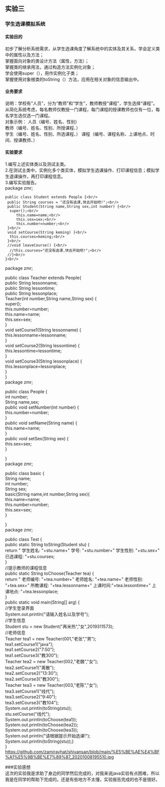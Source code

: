 ## 实验三<br/>
### 学生选课模拟系统<br/>
#### 实验目的<br/>
初步了解分析系统需求，从学生选课角度了解系统中的实体及其关系，学会定义类中的属性以及方法；<br/>
掌握面向对象的类设计方法（属性，方法）；<br/>
掌握类的继承用法，通过构造方法实例化对象；<br/>
学会使用super（），用作实例化子类；<br/>
掌握使用对象根类的toString（）方法，应用在相关对象的信息输出中。<br/>
#### 业务要求<br/>
说明：学校有“人员”，分为“教师”和“学生”，教师教授“课程”，学生选择“课程”。从简化系统考虑，每名教师仅教授一门课程，每门课程的授课教师也仅有一位，每名学生选仅选一门课程。<br/>
对象示例：	人员（编号、姓名、性别）<br/>
教师（编号、姓名、性别、所授课程、）<br/>
			学生（编号、姓名、性别、所选课程、）
			课程（编号、课程名称、上课地点、时间、授课教师、）<br/>
#### 实验要求<br/>
1.编写上述实体类以及测试主类。<br/>
2.在测试主类中，实例化多个类实体，模拟学生选课操作、打印课程信息；模拟学生退课操作，再打印课程信息。<br/>
3.编写实验报告。<br/>
 package zmr;<br/>

	public class Student extends People {<br/>
	 public String courses = "还没有选课,快去开始吧!";<br/>
	 public Student(String name,String sex,int number) {<br/>
	  super();<br/>
	     this.name=name;<br/>
	     this.sex=sex;<br/>
	     this.number=number;<br/>
	 }<br/>
	 void setCourse(String keming) {<br/>
	  this.courses=keming;<br/>
	 }<br/>
	 //void leaveCourse() {<br/>
	  //this.courses="还没有选课,快去开始吧!";<br/>
	 //}<br/>
	}<br/>
  package zmr;<br/>

public class Teacher extends People{<br/>
 public String lessonname;<br/>
 public String lessontime;<br/>
 public String lessonplace;<br/>
 Teacher(int number,String name,String sex) {<br/>
  super();<br/>
  this.number=number;<br/>
     this.name=name;<br/>
     this.sex=sex;<br/>
 }<br/>
 void setCourse1(String lessonname) {<br/>
  this.lessonname=lessonname;<br/>
 }<br/>
 void setCourse2(String lessontime) {<br/>
  this.lessontime=lessontime;<br/>
 }<br/>
 void setCourse3(String lessonplace) {<br/>
  this.lessonplace=lessonplace;<br/>
 }<br/>
}<br/>
package zmr;<br/>

public class People {<br/>
 int number;<br/>
 String name,sex;<br/>
 public void setNumber(int number) {<br/>
  this.number=number;<br/>
 }<br/>
 public void setName(String name) {<br/>
  this.name=name;<br/>
 }<br/>
 public void setSex(String sex) {<br/>
  this.sex=sex;<br/>
 }<br/>

}<br/>
package zmr;<br/>

public class basic {<br/>
	String name;<br/>
	int number;<br/>
	String sex;<br/>
	basic(String name,int number,String sex){<br/>
		this.name=name;<br/>
		this.number=number;<br/>
		this.sex=sex;<br/>
	}<br/>

}<br/>
package zmr;<br/>

public class Test {<br/>
	 public static String toString(Student stu) {<br/>
		  return " 学生姓名: "+stu.name+" 学号: "+stu.number+" 学生性别: "+stu.sex+" 已选课程: "+stu.courses;<br/>
		 }<br/>
		 //提示教师的课程信息<br/>
		 public static String toChoose(Teacher tea) {<br/>
		  return " 老师编号: "+tea.number+" 老师姓名: "+tea.name+" 老师性别: "+tea.sex+" 所教课程: "+tea.lessonname+" 上课时间:"+tea.lessontime+" 上课地点: "+tea.lessonplace;<br/>
		 }<br/>
		 public static void main(String[] arg) {<br/>
		  //学生登录界面<br/>
		     System.out.println("请输入姓名以及学号");<br/>
		     //学生信息<br/>
		     Student stu = new Student("再米热","女",2019311573);<br/>
		     //老师信息<br/>
		     Teacher tea1 = new Teacher(001,"老张","男");<br/>
		     tea1.setCourse1("java");<br/>
		     tea1.setCourse2("7:50");<br/>
		     tea1.setCourse3("教300");<br/>
		     Teacher tea2 = new Teacher(002,"老魏","女");<br/>
		     tea2.setCourse1("离散");<br/>
		     tea2.setCourse2("13:30");<br/>
		     tea2.setCourse3("教300");<br/>
		     Teacher tea3 = new Teacher(003,"老陈","女");<br/>
		     tea3.setCourse1("线代");<br/>
		     tea3.setCourse2("9:40");<br/>
		     tea3.setCourse3("教104");<br/>
		     System.out.println(toString(stu));<br/>
		     stu.setCourse("线代");<br/>
		     System.out.println(toChoose(tea1));<br/>
		     System.out.println(toChoose(tea2));<br/>
		     System.out.println(toChoose(tea3));<br/>
		     System.out.println("请根据提示开始选课!");<br/>
		     System.out.println(toString(stu));}<br/>
		}<br/>
		https://github.com/zamirayhat/shiyansan/blob/main/%E5%BE%AE%E4%BF%A1%E5%9B%BE%E7%89%87_20201008195510.jpg<br/>
		
###实验感想<br/>
    这次的实验我是求助了身边的同学然后完成的，对我来说java实验有点困难，所以我是在同学的帮助下完成的。还是有些地方不太懂，实验报告完成的也不是很好。
		




